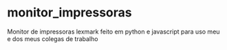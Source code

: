 # monitor_impressoras
Monitor de impressoras lexmark feito em python e javascript para uso meu e dos meus colegas de trabalho
